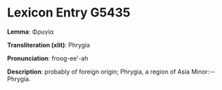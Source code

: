 # Lexicon Entry G5435

**Lemma**: Φρυγία

**Transliteration (xlit)**: Phrygía

**Pronunciation**: froog-ee'-ah

**Description**:
probably of foreign origin; Phrygia, a region of Asia Minor:--Phrygia.

